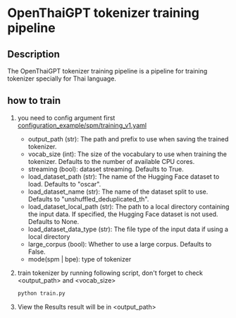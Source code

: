 # OpenThaiGPT tokenizer training pipeline

## Description

The OpenThaiGPT tokenizer training pipeline is a pipeline for training tokenizer specially for Thai language.

## how to train

1. you need to config argument first [configuration_example/spm/training_v1.yaml](../../configuration_example/spm/training_v1.yaml)

   - output_path (str): The path and prefix to use when saving the trained tokenizer.
   - vocab_size (int): The size of the vocabulary to use when training the tokenizer. Defaults to the number of available CPU cores.
   - streaming (bool): dataset streaming. Defaults to True.
   - load_dataset_path (str): The name of the Hugging Face dataset to load. Defaults to "oscar".
   - load_dataset_name (str): The name of the dataset split to use. Defaults to "unshuffled_deduplicated_th".
   - load_dataset_local_path (str): The path to a local directory containing the input data. If specified, the Hugging Face dataset is not used. Defaults to None.
   - load_dataset_data_type (str): The file type of the input data if using a local directory
   - large_corpus (bool): Whether to use a large corpus. Defaults to False.
   - mode(spm | bpe): type of tokenizer

2. train tokenizer by running following script, don't forget to check <output_path> and <vocab_size>

   ```bash
   python train.py
   ```

3. View the Results
   result will be in <output_path>
